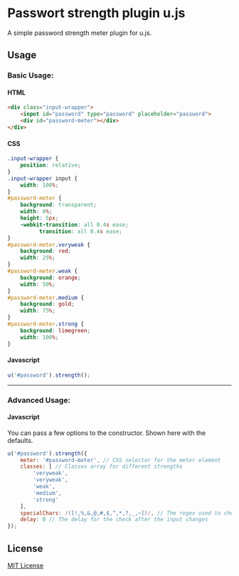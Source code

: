 Passwort strength plugin u.js
====
A simple password strength meter plugin for u.js.

Usage
-----

### Basic Usage:

#### HTML

```html
<div class="input-wrapper">
	<input id="password" type="password" placeholder="password">
	<div id="password-meter"></div>
</div>
```

#### CSS

```css
.input-wrapper {
	position: relative;
}
.input-wrapper input {
	width: 100%;
}
#password-meter {
	background: transparent;
	width: 0%;
	height: 5px;
	-webkit-transition: all 0.4s ease;
          transition: all 0.4s ease;
}
#password-meter.veryweak {
	background: red;
	width: 25%;
}
#password-meter.weak {
	background: orange;
	width: 50%;
}
#password-meter.medium {
	background: gold;
	width: 75%;
}
#password-meter.strong {
	background: limegreen;
	width: 100%;
}
```

#### Javascript

```javascript
u('#password').strength();
```

---


### Advanced Usage:

#### Javascript
You can pass a few options to the constructor. Shown here with the defaults.

```javascript
u('#password').strength({
	meter: '#password-meter', // CSS selector for the meter element
	classes: [ // Classes array for different strengths
		'veryweak',
		'veryweak',
		'weak',
		'medium',
		'strong'
	],
	specialChars: /([!,%,&,@,#,$,^,*,?,_,~])/, // The regex used to check for special characters
	delay: 0 // The delay for the check after the input changes
});
```


License
-------

[MIT License](LICENSE)
